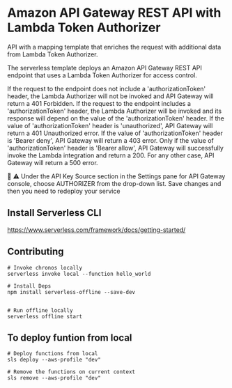 # Amazon API Gateway REST API with Lambda Token Authorizer

API with a mapping template that enriches the request with additional data from Lambda Token Authorizer.

The serverless template deploys an Amazon API Gateway REST API endpoint that uses a Lambda Token Authorizer for access control.

If the request to the endpoint does not include a 'authorizationToken' header, the Lambda Authorizer will not be invoked and API Gateway will return a 401 Forbidden.
If the request to the endpoint includes a 'authorizationToken' header, the Lambda Authorizer will be invoked and its response will depend on the value of the 'authorizationToken' header.
If the value of 'authorizationToken' header is 'unauthorized', API Gateway will return a 401 Unauthorized error.
If the value of 'authorizationToken' header is 'Bearer deny', API Gateway will return a 403 error.
Only if the value of 'authorizationToken' header is 'Bearer allow', API Gateway will successfully invoke the Lambda integration and return a 200.
For any other case, API Gateway will return a 500 error.


:rotating_light: :warning: Under the API Key Source section in the Settings pane for API Gateway console, choose AUTHORIZER from the drop-down list. Save changes and then you need to redeploy your service 

## Install Serverless CLI

https://www.serverless.com/framework/docs/getting-started/

## Contributing

```
# Invoke chronos locally
serverless invoke local --function hello_world

# Install Deps
npm install serverless-offline --save-dev


# Run offline locally
serverless offline start
```

## To deploy funtion from local

```
# Deploy functions from local
sls deploy --aws-profile "dev"

# Remove the functions on current context
sls remove --aws-profile "dev"
```

